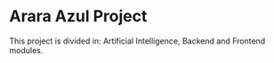 # Arara Azul Project

This project is divided in: Artificial Intelligence, Backend and Frontend modules.
